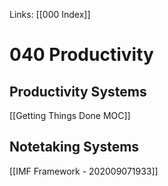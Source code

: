 Links: [[000 Index]]

# 040 Productivity
## Productivity Systems
[[Getting Things Done MOC]]

## Notetaking Systems
[[IMF Framework  - 202009071933]]
